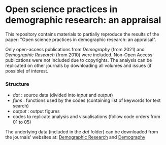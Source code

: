 # Open science practices in demographic research: an appraisal

This repository contains materials to partially reproduce the results of the paper: "Open science practices in demographic research: an appraisal". 

Only open-access publications from *Demography* (from 2021) and *Demographic Research* (from 2010) were included. Non-Open Access publications were not included due to copyrights. The analysis can be replicated on other journals by downloading all volumes and issues (if possible) of interest.


### Structure

- _dat_ : source data (divided into _input_ and _output_)
- _funs_ : functions used by the codes (containing list of keywords for text search) 
- _output_ : output figures
- codes to replicate analysis and visualisations (follow code orders from 01 to 05)


The underlying data (included in the _dat_ folder) can be downloaded from the journals' websites at: [Demographic Research](https://www.demographic-research.org/articles/volumes) and [Demography](https://read.dukeupress.edu/demography/issue) 

